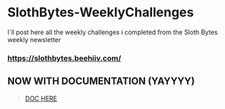 # SlothBytes-WeeklyChallenges
I´ll post here all the weekly challenges i completed from the Sloth Bytes weekly newsletter

### https://slothbytes.beehiiv.com/

## NOW WITH DOCUMENTATION (YAYYYY)
  > [DOC HERE](https://francobernar.com.ar/SlothBytes-WeeklyChallenges/)

